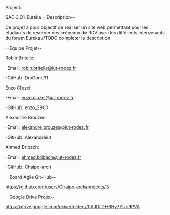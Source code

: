 Project:

SAE-3.01-Eureka
--Description--

Ce projet a pour objectif de réaliser un site web permettant pour les étudiants de reserver des créneaux de RDV avec les différents intervenants du forum Eureka //TODO completer la description

--Equipe Projet--

Robin Britelle:

-Email: robin.britelle@iut-rodez.fr

-GitHub: DroGone31

Enzo Cluzel:

-Email: enzo.cluzel@iut-rodez.fr

-GitHub: enzo_2900

Alexandre Brouzes:

-Email: alexandre.brouzes@iut-rodez.fr

-GitHub: Alexandreiut

Ahmed Bribach:

-Email: ahmed.bribach@iut-rodez.fr

-GitHub: Chaipo-arch

--Board Agile Git-Hub--

https://github.com/users/Chaipo-arch/projects/3

--Google Drive Projet--

https://drive.google.com/drive/folders/0AJDjIDH6Hy7YUk9PVA